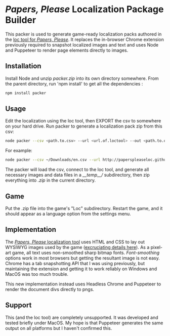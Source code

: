 # *Papers, Please* Localization Package Builder



This packer is used to generate game-ready localization packs authored in the [loc tool for *Papers, Please*](http://paperspleaseloc.github.io/). It replaces the in-browser Chrome extension previously required to snapshot localized images and text and uses Node and Puppeteer to render page elements directly to images.



## Installation

Install Node and unzip *packer.zip* into its own directory somewhere. From the parent directory, run 'npm install' to get all the dependencies :

```bash
npm install packer
```



## Usage

Edit the localization using the loc tool, then EXPORT the csv to somewhere on your hard drive. Run packer to generate a localization pack zip from this csv:

```bash
node packer --csv <path.to.csv> --url <url.of.loctool> --out <path.to.output.dir>
```

For example:

```bash
node packer --csv ~/Downloads/en.csv --url http://paperspleaseloc.github.io --out .
```

The packer will load the csv, connect to the loc tool, and generate all necessary images and data files in a *\_\_temp\_\_<lang>/* subdirectory, then zip everything into *<lang>.zip* in the current directory.



## Game

Put the <lang>.zip file into the game's "Loc" subdirectory. Restart the game, and it should appear as a language option from the settings menu.



## Implementation

The [*Papers, Please* localization tool](http://paperspleaseloc.github.io/) uses HTML and CSS to lay out WYSIWYG images used by the game ([excruciating details here](http://dukope.tumblr.com/post/83177288060/localizing-papers-please-papers-please-was)). As a pixel-art game, all text uses non-smoothed sharp bitmap fonts. *Font-smoothing* options work in most browsers but getting the resultant image is not easy. Chrome has a tab snapshotting API that I was using previously, but maintaining the extension and getting it to work reliably on Windows and MacOS was too much trouble. 

This new implementation instead uses Headless Chrome and Puppeteer to render the document divs directly to pngs.


## Support

This (and the loc tool) are completely unsupported. It was developed and tested briefly under MacOS. My hope is that Puppeteer generates the same output on all platforms but I haven't confirmed this.

